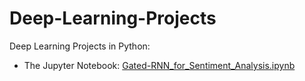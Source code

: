 # Deep-Learning-Projects
 Deep Learning Projects in Python:
 
- The Jupyter Notebook:  [Gated-RNN_for_Sentiment_Analysis.ipynb](Gated-RNN_for_Sentiment_Analysis.ipynb) 
